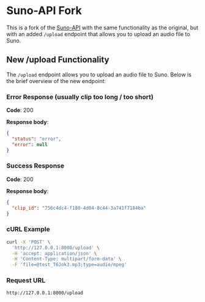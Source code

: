 # Suno-API Fork

This is a fork of the [Suno-API](https://github.com/SunoAI-API/Suno-API) with the same functionality as the original, but with an added `/upload` endpoint that allows you to upload an audio file to Suno.

## New /upload Functionality

The `/upload` endpoint allows you to upload an audio file to Suno. Below is the brief overview of the new endpoint:

### Error Response (usually clip too long / too short)

**Code**: 200

**Response body**:
```json
{
  "status": "error",
  "error": null
}
```

### Success Response

**Code**: 200

**Response body**:
```json
{
  "clip_id": "756c4dc4-f180-4d04-8c44-3a741f7184ba"
}
```

### cURL Example

```sh
curl -X 'POST' \
  'http://127.0.0.1:8000/upload' \
  -H 'accept: application/json' \
  -H 'Content-Type: multipart/form-data' \
  -F 'file=@test_T6Jok3.mp3;type=audio/mpeg'
```

### Request URL

```
http://127.0.0.1:8000/upload
```